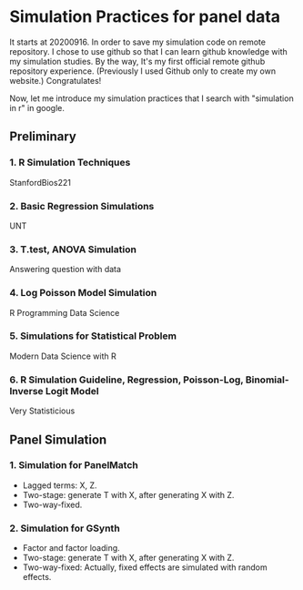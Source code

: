 # Simulation Practices for panel data
It starts at 20200916. In order to save my simulation code on remote repository. I chose to use github so that I can learn github knowledge with my simulation studies. By the way, It's my first official remote github repository experience. (Previously I used Github only to create my own website.) Congratulates!

Now, let me introduce my simulation practices that I search with "simulation in r" in google.

## Preliminary
### 1. R Simulation Techniques 
StanfordBios221

### 2. Basic Regression Simulations
UNT

### 3. T.test, ANOVA Simulation
Answering question with data

### 4. Log Poisson Model Simulation
R Programming Data Science

### 5. Simulations for Statistical Problem
Modern Data Science with R

### 6. R Simulation Guideline, Regression, Poisson-Log, Binomial-Inverse Logit Model
Very Statisticious


## Panel Simulation
### 1. Simulation for PanelMatch
* Lagged terms: X, Z. 
* Two-stage: generate T with X, after generating X with Z.
* Two-way-fixed.

### 2. Simulation for GSynth
* Factor and factor loading. 
* Two-stage: generate T with X, after generating X with Z.
* Two-way-fixed: Actually, fixed effects are simulated with random effects.